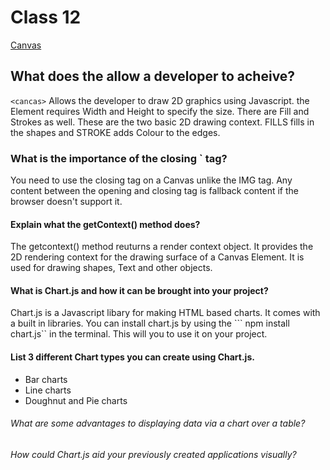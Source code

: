 # Class 12 

[Canvas](https://www.javascripttutorial.net/web-apis/javascript-canvas/)
## What does the <canvas> allow a developer to acheive?
  
  ```<cancas>``` Allows the developer to draw 2D graphics using Javascript. the Element requires Width and Height to specify the size. There are Fill and Strokes as well. These are the two basic 2D drawing context. FILLS fills in the shapes and STROKE adds Colour to the edges. 
  
  
  
### What is the importance of the closing `</canvas> tag?

You need to use the closing tag on a Canvas unlike the IMG tag. Any content between the opening and closing tag is fallback content if the browser doesn't support it. 


#### Explain what the getContext() method does?
  
The getcontext() method reuturns a render context object. It provides the 2D rendering context for the drawing surface of a Canvas Element. It is used for drawing shapes, Text and other objects. 


#### What is Chart.js and how it can be brought into your project?
  
  Chart.js is a Javascript libary for making HTML based charts. It comes with a built in libraries. You can install chart.js by using the ``` npm install chart.js`` in the terminal. This will you to use it on your project.

#### List 3 different Chart types you can create using Chart.js.
  
- Bar charts 
- Line charts 
- Doughnut and Pie charts


###### What are some advantages to displaying data via a chart over a table?


###### How could Chart.js aid your previously created applications visually?
